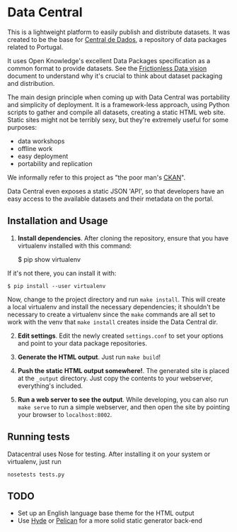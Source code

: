Data Central
============

This is a lightweight platform to easily publish and distribute datasets. It was created to be the base for [Central de Dados](http://centraldedados.pt), a repository of data packages related to Portugal.

It uses Open Knowledge's excellent Data Packages specification as a
common format to provide datasets. See the [Frictionless Data
vision](http://data.okfn.org/vision) document to understand why it's
crucial to think about dataset packaging and distribution.

The main design principle when coming up with Data Central was
portability and simplicity of deployment. It is a framework-less
approach, using Python scripts to gather and compile all datasets,
creating a static HTML web site. Static sites might not be terribly
sexy, but they're extremely useful for some purposes:

 * data workshops
 * offline work
 * easy deployment
 * portability and replication

We informally refer to this project as "the poor man's
[CKAN](http://ckan.org)".

Data Central even exposes a static JSON 'API', so that developers 
have an easy access to the available datasets and their metadata 
on the portal.

Installation and Usage
------------

1. **Install dependencies**. After cloning the repository, ensure that
   you have virtualenv installed with this command:
	
	$ pip show virtualenv

If it's not there, you can install it with:

	$ pip install --user virtualenv

   Now, change 
   to the project directory and run `make install`. This will 
   create a local virtualenv and install the necessary 
   dependencies; it shouldn't be necessary to create a virtualenv 
   since the `make` commands are all set to work with the venv 
   that `make install` creates inside the Data Central dir.

2. **Edit settings**. Edit the newly created `settings.conf`
   to set your options and point to your data package 
   repositories.

3. **Generate the HTML output**. Just run `make build`!

4. **Push the static HTML output somewhere!**. The generated
   site is placed at the `_output` directory. Just copy the contents
   to your webserver, everything's included.

5. **Run a web server to see the output**. While developing, you
   can also run `make serve` to run a simple webserver, and then
   open the site by pointing your browser to `localhost:8002`.

Running tests
-------------

Datacentral uses Nose for testing. After installing it on your system or virtualenv, just run

    nosetests tests.py
    

TODO
----

 * Set up an English language base theme for the HTML output
 * Use [Hyde](http://pypi.python.org/pypi/hyde/0.8.4) or
   [Pelican](http://getpelican.com) for a more solid static generator back-end
